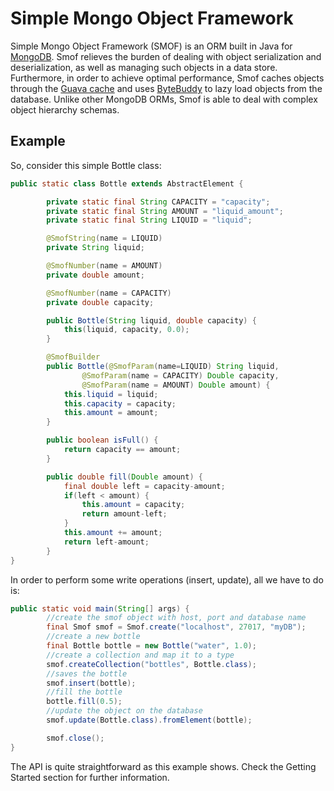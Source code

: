 # Simple Mongo Object Framework

Simple Mongo Object Framework (SMOF) is an ORM built in Java for [MongoDB](https://www.mongodb.com/). Smof relieves the burden of dealing with object serialization and deserialization, as well as managing such objects in a data store. Furthermore, in order to achieve optimal performance, Smof caches objects through the [Guava cache](https://github.com/google/guava/wiki/CachesExplained) and uses [ByteBuddy](http://bytebuddy.net) to lazy load objects from the database. Unlike other MongoDB ORMs, Smof is able to deal with complex object hierarchy schemas.

## Example

So, consider this simple Bottle class:
```java
public static class Bottle extends AbstractElement {

		private static final String CAPACITY = "capacity";
		private static final String AMOUNT = "liquid_amount";
		private static final String LIQUID = "liquid";

		@SmofString(name = LIQUID)
		private String liquid;

		@SmofNumber(name = AMOUNT)
		private double amount;

		@SmofNumber(name = CAPACITY)
		private double capacity;

		public Bottle(String liquid, double capacity) {
			this(liquid, capacity, 0.0);
		}

		@SmofBuilder
		public Bottle(@SmofParam(name=LIQUID) String liquid,
				@SmofParam(name = CAPACITY) Double capacity,
				@SmofParam(name = AMOUNT) Double amount) {
			this.liquid = liquid;
			this.capacity = capacity;
			this.amount = amount;
		}

		public boolean isFull() {
			return capacity == amount;
		}

		public double fill(Double amount) {
			final double left = capacity-amount;
			if(left < amount) {
				this.amount = capacity;
				return amount-left;
			}
			this.amount += amount;
			return left-amount;
		}
}
```

In order to perform some write operations (insert, update), all we have to do is:
```java
public static void main(String[] args) {
		//create the smof object with host, port and database name
		final Smof smof = Smof.create("localhost", 27017, "myDB");
		//create a new bottle
		final Bottle bottle = new Bottle("water", 1.0);
		//create a collection and map it to a type
		smof.createCollection("bottles", Bottle.class);
		//saves the bottle
		smof.insert(bottle);
		//fill the bottle
		bottle.fill(0.5);
		//update the object on the database
		smof.update(Bottle.class).fromElement(bottle);

		smof.close();
}
```

The API is quite straightforward as this example shows. Check the Getting Started section for further information.
